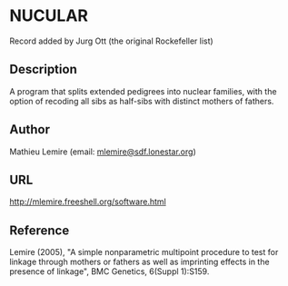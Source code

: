 # NUCULAR
Record added by Jurg Ott (the original Rockefeller list)

## Description
A program that splits extended pedigrees into nuclear families, with the option of recoding all sibs as half-sibs with distinct mothers of fathers.

## Author
Mathieu Lemire (email: mlemire@sdf.lonestar.org)

## URL
http://mlemire.freeshell.org/software.html

## Reference
Lemire (2005), "A simple nonparametric multipoint procedure to test for linkage through mothers or fathers as well as imprinting effects in the presence of linkage", BMC Genetics, 6(Suppl 1):S159.